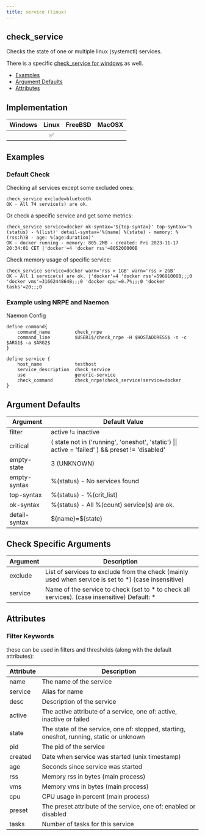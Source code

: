 ```yaml
---
title: service (linux)
---
```


## check_service

Checks the state of one or multiple linux (systemctl) services.

There is a specific [check_service for windows](../check_service_windows) as well.

- [Examples](#examples)
- [Argument Defaults](#argument-defaults)
- [Attributes](#attributes)

## Implementation

| Windows | Linux              | FreeBSD | MacOSX |
|:-------:|:------------------:|:-------:|:------:|
|         | :white_check_mark: |         |        |

## Examples

### Default Check

Checking all services except some excluded ones:

    check_service exclude=bluetooth
    OK - All 74 service(s) are ok.

Or check a specific service and get some metrics:

    check_service service=docker ok-syntax='${top-syntax}' top-syntax='%(status) - %(list)' detail-syntax='%(name) %(state) - memory: %(rss:h)B - age: %(age:duration)'
    OK - docker running - memory: 805.2MB - created: Fri 2023-11-17 20:34:01 CET |'docker'=4 'docker rss'=805200000B

Check memory usage of specific service:

    check_service service=docker warn='rss > 1GB' warn='rss > 2GB'
    OK - All 1 service(s) are ok. |'docker'=4 'docker rss'=59691008B;;;0 'docker vms'=3166244864B;;;0 'docker cpu'=0.7%;;;0 'docker tasks'=20;;;0

### Example using NRPE and Naemon

Naemon Config

    define command{
        command_name         check_nrpe
        command_line         $USER1$/check_nrpe -H $HOSTADDRESS$ -n -c $ARG1$ -a $ARG2$
    }

    define service {
        host_name            testhost
        service_description  check_service
        use                  generic-service
        check_command        check_nrpe!check_service!service=docker
    }

## Argument Defaults

| Argument      | Default Value                                                                                     |
| ------------- | ------------------------------------------------------------------------------------------------- |
| filter        | active != inactive                                                                                |
| critical      | ( state not in ('running', 'oneshot', 'static') \|\| active = 'failed' )  && preset != 'disabled' |
| empty-state   | 3 (UNKNOWN)                                                                                       |
| empty-syntax  | %(status) - No services found                                                                     |
| top-syntax    | %(status) - %(crit_list)                                                                          |
| ok-syntax     | %(status) - All %(count) service(s) are ok.                                                       |
| detail-syntax | \${name}=\${state}                                                                                |

## Check Specific Arguments

| Argument | Description                                                                                           |
| -------- | ----------------------------------------------------------------------------------------------------- |
| exclude  | List of services to exclude from the check (mainly used when service is set to \*) (case insensitive) |
| service  | Name of the service to check (set to \* to check all services). (case insensitive) Default: \*        |

## Attributes

### Filter Keywords

these can be used in filters and thresholds (along with the default attributes):

| Attribute | Description                                                                              |
| --------- | ---------------------------------------------------------------------------------------- |
| name      | The name of the service                                                                  |
| service   | Alias for name                                                                           |
| desc      | Description of the service                                                               |
| active    | The active attribute of a service, one of: active, inactive or failed                    |
| state     | The state of the service, one of: stopped, starting, oneshot, running, static or unknown |
| pid       | The pid of the service                                                                   |
| created   | Date when service was started (unix timestamp)                                           |
| age       | Seconds since service was started                                                        |
| rss       | Memory rss in bytes (main process)                                                       |
| vms       | Memory vms in bytes (main process)                                                       |
| cpu       | CPU usage in percent (main process)                                                      |
| preset    | The preset attribute of the service, one of: enabled or disabled                         |
| tasks     | Number of tasks for this service                                                         |
